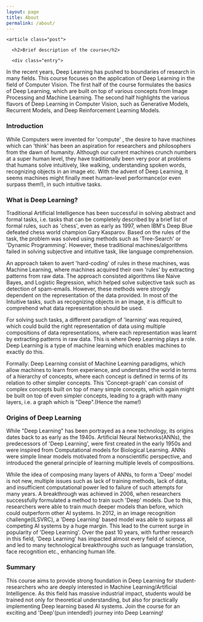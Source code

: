 ```yaml
---
layout: page
title: About
permalink: /about/
---
```


<div class="posts">

    <article class="post">

      <h2>Brief description of the course</h2>

      <div class="entry">

<p>In the recent years, Deep Learning has pushed to boundaries of research in many fields. This course focuses on the application of Deep Learning in the field of Computer Vision. The first half of the course formulates the basics of Deep Learning, which are built on top of various concepts from Image Processing and Machine Learning.  The second half highlights the various flavors of Deep Learning in Computer Vision, such as Generative Models, Recurrent Models, and Deep Reinforcement Learning Models.
</p>
<h3>Introduction</h3>
<p>While Computers were invented for 'compute' , the desire to have machines which can 'think' has been an aspiration for researchers and philosophers from the dawn of humanity. Although our current machines crunch numbers at a super human level, they have traditionally been very poor at problems that humans solve intuitively, like walking, understanding spoken words, recognizing objects in an image etc. With the advent of Deep Learning, it seems machines might finally meet human-level performance(or even surpass them!), in such intuitive tasks.
</p>
<h3>What is Deep Learning?
</h3>
<p>Traditional Artificial Intelligence has been successful in solving abstract and formal tasks, i.e. tasks that can be completely described by a brief list of formal rules, such as 'chess', even as early as 1997, when IBM's Deep Blue defeated chess world champion Gary Kasparov. Based on the rules of the task, the problem was solved using methods such as 'Tree-Search' or 'Dynamic Programming'. However, these traditional machines/algorithms failed in solving subjective and intuitive task, like language comprehension.
</p>
<p>An approach taken to avert 'hard-coding' of rules in these machines, was Machine Learning, where machines acquired their own 'rules' by extracting patterns from raw data. The approach consisted algorithms like Naive Bayes, and Logistic Regression, which helped solve subjective task such as detection of spam-emails. However, these methods were strongly dependent on the representation of the data provided. In most of the Intuitive tasks, such as recognizing objects in an image, it is difficult to comprehend what data representation should be used.
</p>
<p>For solving such tasks, a different paradigm of 'learning' was required, which could build the right representation of data using multiple compositions of data representations, where each representation was learnt by extracting patterns in raw data. This is where Deep Learning plays a role. Deep Learning is a type of machine learning which enables machines to exactly do this.
</p>
<p>Formally: Deep Learning consist of Machine Learning paradigms, which allow machines to learn from experience, and understand the world in terms of a hierarchy of concepts, where each concept is defined in terms of its relation to other simpler concepts. This 'Concept-graph' can consist of complex concepts built on top of many simple concepts, which again might be built on top of even simpler concepts, leading to a graph with many layers, i.e. a graph which is "Deep".(Hence the name!)
</p>
<h3>Origins of Deep Learning
</h3>
<p>While "Deep Learning" has been portrayed as a new technology, its origins dates back to as early as the 1940s. Artificial Neural Networks(ANNs), the predecessors of 'Deep Learning',  were first created in the early 1950s and were inspired from Computational models for Biological Learning. ANNs were simple linear models motivated from a nonscientific perspective, and introduced the general principle of learning multiple levels of compositions.
</p>
<p>While the idea of composing many layers of ANNs, to form a 'Deep' model is not new, multiple issues such as lack of training methods, lack of data, and insufficient computational power led to failure of such attempts for many years. A breakthrough was achieved in 2006, when researchers successfully formulated a method to train such 'Deep' models. Due to this, researchers were able to train much deeper models than before, which could outperform other AI systems. In 2012, in an image recognition challenge(ILSVRC), a 'Deep Learning' based model was able to surpass all competing AI systems by a huge margin. This lead to the current surge in popularity of 'Deep Learning'. Over the past 10 years, with further research in this field, 'Deep Learning' has impacted almost every field of science, and led to many technological breakthroughs such as language translation, face recognition etc., enhancing human life.
</p>
<h3>Summary
</h3>
<p>This course aims to provide strong foundation in Deep Learning for student-researchers who are deeply interested in Machine Learning/Artificial Intelligence. As this field has massive industrial impact, students would be trained not only for theoretical understanding, but also for practically implementing Deep learning based AI systems. Join the course for an exciting and 'Deep'(pun intended!) journey into Deep Learning!
</p>
      </div>
    </article>
</div>
